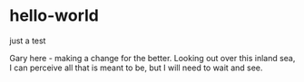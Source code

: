 # hello-world
just a test

Gary here - making a change for the better. Looking out over this inland sea, I can perceive all that is meant to be, but I will need to wait and see.
